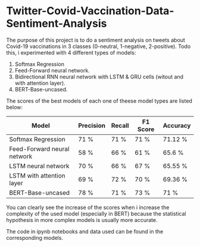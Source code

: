 # Twitter-Covid-Vaccination-Data-Sentiment-Analysis

The purpose of this project is to do a sentiment analysis on tweets about Covid-19 vaccinations in 3 classes (0-neutral, 1-negative, 2-positive). 
Todo this, i experimented with 4 different types of models:

1. Softmax Regression
2. Feed-Forward neural network.
3. Bidirectional RNN neural network with LSTM & GRU cells (witout and with attention layer).
4. BERT-Base-uncased.


The scores of the best models of each one of theese model types are listed below:

| Model       | Precision   | Recall        | F1 Score | Accuracy | 
| ----------- | ----------- | ------------- | ------ | ------- |
| Softmax Regression | 71 % | 71 %  | 71 % | 71.12 % |
| Feed-Forward neural network   | 58 % |  66 % |  61 % | 65.6 % |
| LSTM neural network | 70 % | 66 % | 67 %  | 65.55 % |
| LSTM with attention layer | 69 % | 72 % | 70 % | 69.36 % |
| BERT-Base-uncased | 78 % | 71 % | 73 % | 71 % |

You can clearly see the increase of the scores when i increase the complexity of the used model (especially in BERT) because the statistical hypothesis in more complex models is usually more accurate.

The code in ipynb notebooks and data used can be found in the corresponding models.

